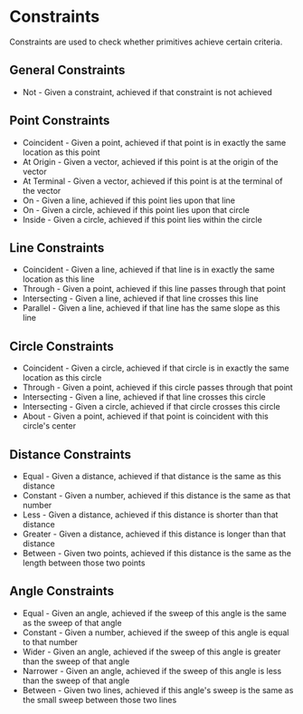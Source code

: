 # Constraints

Constraints are used to check whether primitives achieve certain criteria.

## General Constraints

 * Not - Given a constraint, achieved if that constraint is not achieved

## Point Constraints

 * Coincident - Given a point, achieved if that point is in exactly the same location as this point
 * At Origin - Given a vector, achieved if this point is at the origin of the vector
 * At Terminal - Given a vector, achieved if this point is at the terminal of the vector
 * On - Given a line, achieved if this point lies upon that line
 * On - Given a circle, achieved if this point lies upon that circle
 * Inside - Given a circle, achieved if this point lies within the circle

## Line Constraints

 * Coincident - Given a line, achieved if that line is in exactly the same location as this line
 * Through - Given a point, achieved if this line passes through that point
 * Intersecting - Given a line, achieved if that line crosses this line
 * Parallel - Given a line, achieved if that line has the same slope as this line

## Circle Constraints

 * Coincident - Given a circle, achieved if that circle is in exactly the same location as this circle
 * Through - Given a point, achieved if this circle passes through that point
 * Intersecting - Given a line, achieved if that line crosses this circle
 * Intersecting - Given a circle, achieved if that circle crosses this circle
 * About - Given a point, achieved if that point is coincident with this circle's center

## Distance Constraints

 * Equal - Given a distance, achieved if that distance is the same as this distance
 * Constant - Given a number, achieved if this distance is the same as that number
 * Less - Given a distance, achieved if this distance is shorter than that distance
 * Greater - Given a distance, achieved if this distance is longer than that distance
 * Between - Given two points, achieved if this distance is the same as the length between those two points

## Angle Constraints

 * Equal - Given an angle, achieved if the sweep of this angle is the same as the sweep of that angle
 * Constant - Given a number, achieved if the sweep of this angle is equal to that number
 * Wider - Given an angle, achieved if the sweep of this angle is greater than the sweep of that angle
 * Narrower - Given an angle, achieved if the sweep of this angle is less than the sweep of that angle
 * Between - Given two lines, achieved if this angle's sweep is the same as the small sweep between those two lines
